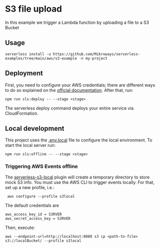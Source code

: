 # S3 file upload

In this example we trigger a Lambda function by uploading a file to a S3 Bucket

## Usage

```
serverless install -u https://github.com/Mikroways/serverless-examples/tree/main/aws/s3-example -n my-project
```

## Deployment

First, you need to configure your AWS credentials; there are different ways to do so explained on the [official documentation](https://docs.aws.amazon.com/cli/latest/userguide/cli-chap-configure.html). After that, run:
```
npm run sls:deploy -- --stage <stage>
```
The serverless deploy command deploys your entire service via CloudFormation.

## Local development

This project uses the [.env.local](.env.local) file to configure the local environment. To start the local server run:
```
npm run sls:offline -- --stage <stage>
```

### Triggering AWS Events offline

The [serverless-s3-local](https://github.com/ar90n/serverless-s3-local) plugin will create a temporary directory to store mock S3 info. You must use the AWS CLI to trigger events locally. For that, set up a new profile, i.e.:
```
 aws configure --profile s3local 
``` 
The default credentials are
```
aws_access_key_id = S3RVER
aws_secret_access_key = S3RVER
```

Then, execute:
```
aws --endpoint-url=http://localhost:8080 s3 cp <path-to-file> s3://localBucket/ --profile s3local
```
